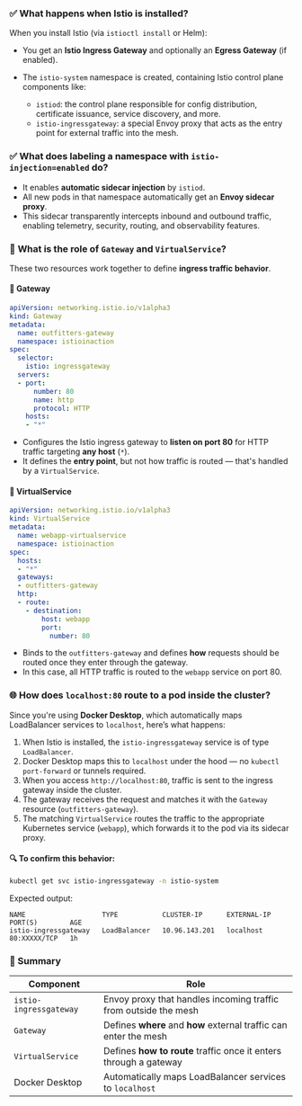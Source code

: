 ### ✅ **What happens when Istio is installed?**

When you install Istio (via `istioctl install` or Helm):

* You get an **Istio Ingress Gateway** and optionally an **Egress Gateway** (if enabled).
* The `istio-system` namespace is created, containing Istio control plane components like:

    * `istiod`: the control plane responsible for config distribution, certificate issuance, service discovery, and more.
    * `istio-ingressgateway`: a special Envoy proxy that acts as the entry point for external traffic into the mesh.

### ✅ **What does labeling a namespace with `istio-injection=enabled` do?**

* It enables **automatic sidecar injection** by `istiod`.
* All new pods in that namespace automatically get an **Envoy sidecar proxy**.
* This sidecar transparently intercepts inbound and outbound traffic, enabling telemetry, security, routing, and observability features.

### 🚪 **What is the role of `Gateway` and `VirtualService`?**

These two resources work together to define **ingress traffic behavior**.

#### 🔹 Gateway

```yaml
apiVersion: networking.istio.io/v1alpha3
kind: Gateway
metadata:
  name: outfitters-gateway
  namespace: istioinaction
spec:
  selector:
    istio: ingressgateway
  servers:
  - port:
      number: 80
      name: http
      protocol: HTTP
    hosts:
    - "*"
```

* Configures the Istio ingress gateway to **listen on port 80** for HTTP traffic targeting **any host** (`*`).
* It defines the **entry point**, but not how traffic is routed — that's handled by a `VirtualService`.

#### 🔹 VirtualService

```yaml
apiVersion: networking.istio.io/v1alpha3
kind: VirtualService
metadata:
  name: webapp-virtualservice
  namespace: istioinaction
spec:
  hosts:
  - "*"
  gateways:
  - outfitters-gateway
  http:
  - route:
    - destination:
        host: webapp
        port:
          number: 80
```

* Binds to the `outfitters-gateway` and defines **how** requests should be routed once they enter through the gateway.
* In this case, all HTTP traffic is routed to the `webapp` service on port 80.

### 🌐 **How does `localhost:80` route to a pod inside the cluster?**

Since you're using **Docker Desktop**, which automatically maps LoadBalancer services to `localhost`, here’s what happens:

1. When Istio is installed, the `istio-ingressgateway` service is of type `LoadBalancer`.
2. Docker Desktop maps this to `localhost` under the hood — no `kubectl port-forward` or tunnels required.
3. When you access `http://localhost:80`, traffic is sent to the ingress gateway inside the cluster.
4. The gateway receives the request and matches it with the `Gateway` resource (`outfitters-gateway`).
5. The matching `VirtualService` routes the traffic to the appropriate Kubernetes service (`webapp`), which forwards it to the pod via its sidecar proxy.

#### 🔍 To confirm this behavior:

```bash
kubectl get svc istio-ingressgateway -n istio-system
```

Expected output:

```
NAME                   TYPE           CLUSTER-IP      EXTERNAL-IP   PORT(S)        AGE
istio-ingressgateway   LoadBalancer   10.96.143.201   localhost     80:XXXXX/TCP   1h
```

### 📌 Summary

| Component              | Role                                                              |
| ---------------------- | ----------------------------------------------------------------- |
| `istio-ingressgateway` | Envoy proxy that handles incoming traffic from outside the mesh   |
| `Gateway`              | Defines **where** and **how** external traffic can enter the mesh |
| `VirtualService`       | Defines **how to route** traffic once it enters through a gateway |
| Docker Desktop         | Automatically maps LoadBalancer services to `localhost`           |
